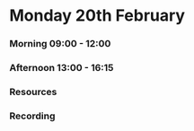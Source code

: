 # Monday 20th February

### Morning 09:00 - 12:00
 


### Afternoon 13:00 - 16:15



### Resources



### Recording